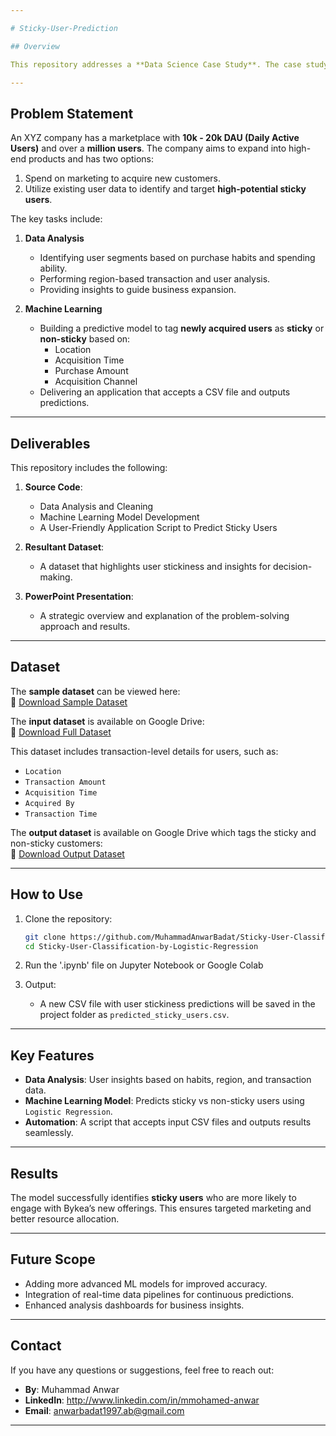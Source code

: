 ```yaml
---

# Sticky-User-Prediction

## Overview

This repository addresses a **Data Science Case Study**. The case study revolves around analyzing user behavior, purchase patterns, and spending abilities to identify **sticky vs non-sticky users**. The ultimate goal is to help the company efficiently target potential customers for its new business offerings without excessive marketing spend.

---
```


## Problem Statement

An XYZ company has a marketplace with **10k - 20k DAU (Daily Active Users)** and over a **million users**. The company aims to expand into high-end products and has two options:  
1. Spend on marketing to acquire new customers.  
2. Utilize existing user data to identify and target **high-potential sticky users**.

The key tasks include:

1. **Data Analysis**  
   - Identifying user segments based on purchase habits and spending ability.  
   - Performing region-based transaction and user analysis.  
   - Providing insights to guide business expansion.  

2. **Machine Learning**  
   - Building a predictive model to tag **newly acquired users** as **sticky** or **non-sticky** based on:  
     - Location  
     - Acquisition Time  
     - Purchase Amount  
     - Acquisition Channel  
   - Delivering an application that accepts a CSV file and outputs predictions.

---

## Deliverables

This repository includes the following:

1. **Source Code**:  
   - Data Analysis and Cleaning  
   - Machine Learning Model Development  
   - A User-Friendly Application Script to Predict Sticky Users  

2. **Resultant Dataset**:  
   - A dataset that highlights user stickiness and insights for decision-making.  

3. **PowerPoint Presentation**:  
   - A strategic overview and explanation of the problem-solving approach and results.  

---

## Dataset

The **sample dataset** can be viewed here:   
🔗 [Download Sample Dataset](https://docs.google.com/spreadsheets/d/1KY3GZ9I8DF8TYvxMrTRpPiVGU7hxEUohya71LLWi970)

The **input dataset** is available on Google Drive:  
🔗 [Download Full Dataset](https://drive.google.com/file/d/1lT5MY0UmKBaui26zYYAGOafTjAz-71XG/view?usp=sharing)

This dataset includes transaction-level details for users, such as:  
- `Location`  
- `Transaction Amount`  
- `Acquisition Time`  
- `Acquired By`  
- `Transaction Time`  

The **output dataset** is available on Google Drive which tags the sticky and non-sticky customers:  
🔗 [Download Output Dataset](https://drive.google.com/file/d/1lT5MY0UmKBaui26zYYAGOafTjAz-71XG/view?usp=sharing)

---

## How to Use

1. Clone the repository:
   ```bash
   git clone https://github.com/MuhammadAnwarBadat/Sticky-User-Classification-by-Logistic-Regression.git
   cd Sticky-User-Classification-by-Logistic-Regression
   ```

2. Run the '.ipynb' file on Jupyter Notebook or Google Colab

3. Output:  
   - A new CSV file with user stickiness predictions will be saved in the project folder as `predicted_sticky_users.csv`.

---

## Key Features

- **Data Analysis**: User insights based on habits, region, and transaction data.  
- **Machine Learning Model**: Predicts sticky vs non-sticky users using `Logistic Regression`.  
- **Automation**: A script that accepts input CSV files and outputs results seamlessly.  

---

## Results

The model successfully identifies **sticky users** who are more likely to engage with Bykea’s new offerings. This ensures targeted marketing and better resource allocation.

---

## Future Scope

- Adding more advanced ML models for improved accuracy.  
- Integration of real-time data pipelines for continuous predictions.  
- Enhanced analysis dashboards for business insights.  

---

## Contact

If you have any questions or suggestions, feel free to reach out:

- **By**: Muhammad Anwar  
- **LinkedIn**: http://www.linkedin.com/in/mmohamed-anwar  
- **Email**: anwarbadat1997.ab@gmail.com  

---

